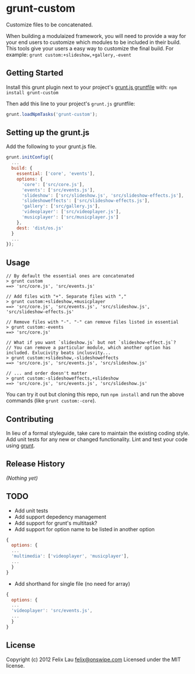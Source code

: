 # grunt-custom

Customize files to be concatenated.

When building a modulaized framework, you will need to provide a way for your end users to customize which modules to be included in their build. This tools give your users a easy way to customize the final build. For example: `grunt custom:+slideshow,+gallery,-event`

## Getting Started
Install this grunt plugin next to your project's [grunt.js gruntfile][getting_started] with: `npm install grunt-custom`

Then add this line to your project's `grunt.js` gruntfile:

```javascript
grunt.loadNpmTasks('grunt-custom');
```

[grunt]: https://github.com/cowboy/grunt
[getting_started]: https://github.com/cowboy/grunt/blob/master/docs/getting_started.md

## Setting up the grunt.js

Add the following to your grunt.js file.

````javascript
grunt.initConfig({
  ...
  build: {
    essential: ['core', 'events'],
    options: {
      'core': ['src/core.js'],
      'events': ['src/events.js'],
      'slideshow': ['src/slideshow.js', 'src/slideshow-effects.js'],
      'slideshoweffects': ['src/slideshow-effects.js'],
      'gallery': ['src/gallery.js'],
      'videoplayer': ['src/videoplayer.js'],
      'musicplayer': ['src/musicplayer.js']
    },
    dest: 'dist/os.js'
  }
  ...
});
````

## Usage

````
// By default the essential ones are concatenated
> grunt custom
==> 'src/core.js', 'src/events.js'

// Add files with "+". Separate files with ","
> grunt custom:+slideshow,+musicplayer
==> 'src/core.js', 'src/events.js', 'src/slideshow.js', 'src/slideshow-effects.js'

// Remove files with "-". "-" can remove files listed in essential
> grunt custom:-events
==> 'src/core.js'

// What if you want `slideshow.js` but not `slideshow-effect.js`?
// You can remove a particular module, which another option has included. Exlucivity beats inclusvity...
> grunt custom:+slideshow,-slideshoweffects
==> 'src/core.js', 'src/events.js', 'src/slideshow.js'

// ... and order doesn't matter
> grunt custom:-slideshoweffects,+slideshow
==> 'src/core.js', 'src/events.js', 'src/slideshow.js'

````

You can try it out but cloning this repo, run `npm install` and run the above commands (like `grunt custom:-core`).

## Contributing
In lieu of a formal styleguide, take care to maintain the existing coding style. Add unit tests for any new or changed functionality. Lint and test your code using [grunt][grunt].

## Release History
_(Nothing yet)_

## TODO

- Add unit tests
- Add support depedency management
- Add support for grunt's multitask?
- Add support for option name to be listed in another option
````javascript
{
  options: {
  ...
  'multimedia': ['videoplayer', 'musicplayer'],
  ...
  }
}
````
- Add shorthand for single file (no need for array)
````javascript
{
  options: {
  ...
  'videoplayer': 'src/events.js',
  ...
  }
}
````

## License
Copyright (c) 2012 Felix Lau <felix@onswipe.com>
Licensed under the MIT license.
